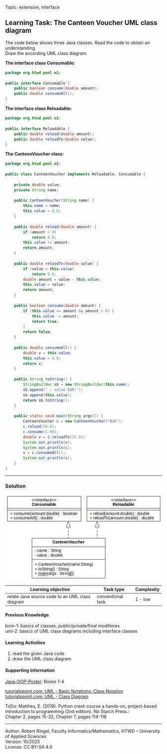 Topic: extension, interface

## Learning Task: The Canteen Voucher UML class diagram

The code below shows three Java classes. Read the code to obtain an understanding.  
Draw the according UML class diagram. 

**The interface class Consumable:**
``` java
package org.htwd.pool.o2;

public interface Consumable {
    public boolean consume(double amount);
    public double consumeAll();
}
```

**The interface class Reloadable:**
``` java
package org.htwd.pool.o2;

public interface Reloadable {
    public double reload(double amount);
    public double reloadTo(double value);
}
```

**The CanteenVoucher class:**
``` java
package org.htwd.pool.o2;

public class CanteenVoucher implements Reloadable, Consumable {

    private double value;
    private String name;

    public CanteenVoucher(String name) {
        this.name = name;
        this.value = 0.0;
    }

    public double reload(double amount) {
        if (amount < 0)
            return 0.0;
        this.value += amount;
        return amount;
    }

    public double reloadTo(double value) {
        if (value < this.value)
            return 0.0;
        double amount = value - this.value;
        this.value = value;
        return amount;
    }

    public boolean consume(double amount) {
        if (this.value >= amount && amount > 0) {
            this.value -= amount;
            return true;
        }
        return false;
    }

    public double consumeAll() {
        double v = this.value;
        this.value = 0.0;
        return v;
    }

    public String toString() {
        StringBuilder sb = new StringBuilder(this.name);
        sb.append(" : value EUR:");
        sb.append(this.value);
        return sb.toString();
    }

    public static void main(String args[]) {
        CanteenVoucher c = new CanteenVoucher("Bob");
        c.reload(20.0);
        c.consume(5.00);
        double v = c.reloadTo(25.0);
        System.out.println(v);
        System.out.println(c);
        v = c.consumeAll();
        System.out.println(v);
    }
}
```

---------------------------------------

### Solution

 ![the solution UML class diagram](CanteenVoucherUML.png)


| **Learning objective**                           | **Task type**   | **Complexity** |
| ------------------------------------------------ | --------------- | -------------- |
| relate Java source code to an UML class diagram  | conventional task | 1 - low      |

#### Previous Knowledge

bcm-1: basics of classes, public/private/final modifieres  
uml-2: basics of UML class diagrams including interface classes

#### Learning Activities

1) read the given Java code
2) draw the UML class diagram

#### Supporting information

[Java-OOP-Poster](../JavaPosterOOP_engl.pdf): Boxes 1-4

[tutorialspoint.com: UML - Basic Notations: Class Notation](https://www.tutorialspoint.com/uml/uml_basic_notations.htm)  
[tutorialspoint.com: UML - Class Diagram](https://www.tutorialspoint.com/uml/uml_class_diagram.htm)

ToDo: Matthes, E. (2019). Python crash course a hands-on, project-based introduction to programming (2nd edition). No Starch Press.:  
Chapter 2, pages 15-32, Chapter 7, pages 114-116  


---------------------------------------
Author: Robert Ringel, Faculty Informatics/Mathematics, HTWD – University of Applied Sciences  
Version: 10/2025            
License: CC BY-SA 4.0